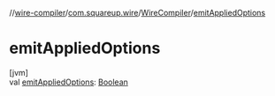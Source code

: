 //[wire-compiler](../../../index.md)/[com.squareup.wire](../index.md)/[WireCompiler](index.md)/[emitAppliedOptions](emit-applied-options.md)

# emitAppliedOptions

[jvm]\
val [emitAppliedOptions](emit-applied-options.md): [Boolean](https://kotlinlang.org/api/latest/jvm/stdlib/kotlin/-boolean/index.html)

